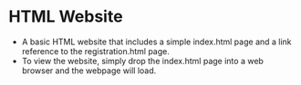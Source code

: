 # HTML Website
- A basic HTML website that includes a simple index.html page and a link reference to the registration.html page.
- To view the website, simply drop the index.html page into a web browser and the webpage will load.
